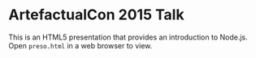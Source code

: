 ArtefactualCon 2015 Talk
========================

This is an HTML5 presentation that provides an introduction to Node.js.
Open `preso.html` in a web browser to view.
